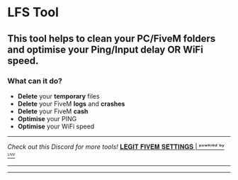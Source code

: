 # LFS Tool
## This tool helps to clean your PC/FiveM folders and optimise your Ping/Input delay OR WiFi speed. 
### What can it do?
- **Delete** your **temporary** files
- **Delete** your FiveM **logs** and **crashes**
- **Delete** your FiveM **cash**
- **Optimise** your PING
- **Optimise** your WiFi speed 

---
*Check out this Discord for more tools!*
[𝐋𝐄𝐆𝐈𝐓 𝐅𝐈𝐕𝐄𝐌 𝐒𝐄𝐓𝐓𝐈𝐍𝐆𝐒 | ᵖᵒʷᵉʳᵉᵈ ᵇʸ ᴸᴺⱽ](https://discord.gg/QR4az8AcZP)

---
---
